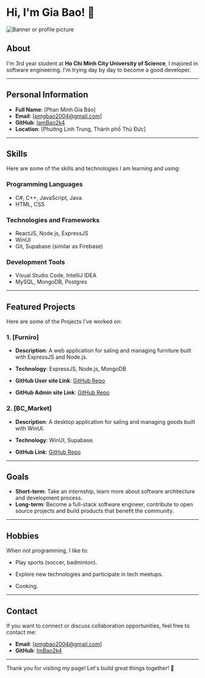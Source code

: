 # Hi, I'm Gia Bao! 👋

![Banner or profile picture](https://drive.google.com/file/d/1WmPEfFhE_UD4lKbto91eEtyzN2xx1PcH/view?usp=drivesdk) <!-- Optional -->

## About
I'm 3rd year student at **Ho Chi Minh City University of Science**, I majored in software engineering. I'm trying day by day to become a good developer.

---

## Personal Information
- **Full Name**: [Phan Minh Gia Bảo]
- **Email**: [pmgbao2004@gmail.com]
- **GitHub**: [IamBao2k4](https://github.com/IamBao2k4)
- **Location**: [Phường Linh Trung, Thành phố Thủ Đức]

---

## Skills
Here are some of the skills and technologies I am learning and using:

### Programming Languages
- C#, C++, JavaScript, Java.
- HTML, CSS

### Technologies and Frameworks
- ReactJS, Node.js, ExpressJS
- WinUI
- Git, Supabase (similar as Firebase)

### Development Tools
- Visual Studio Code, IntelliJ IDEA
- MySQL, MongoDB, Postgres

---

## Featured Projects
Here are some of the Projects I've worked on:

### 1. [Furniro]
- **Description**: A web application for saling and managing furniture built with ExpressJS and Node.js.

- **Technology**: ExpressJS, Node.js, MongoDB
- **GitHub User site Link**: [GitHub Repo](https://github.com/BlackTran-fullstack/Project_Web)
- **GitHub Admin site Link**: [GitHub Repo](https://github.com/BlackTran-fullstack/Admin_Project_Web)

### 2. [BC_Market]
- **Description**: A desktop application for saling and managing goods built with WinUI.

- **Technology**: WinUI, Supabase.
- **GitHub Link**: [GitHub Repo](https://github.com/DuongThienChi/BC_Market)

---

## Goals
- **Short-term**: Take an internship, learn more about software architecture and development process.
- **Long-term**: Become a full-stack software engineer, contribute to open source projects and build products that benefit the community.

---

## Hobbies
When not programming, I like to:

- Play sports (soccer, badminton).

- Explore new technologies and participate in tech meetups.

- Cooking.

---

## Contact
If you want to connect or discuss collaboration opportunities, feel free to contact me:
- **Email**: [pmgbao2004@gmail.com]
- **GitHub**: [ImBao2k4](https://github.com/IamBao2k4)

---

Thank you for visiting my page! Let's build great things together! 🚀
